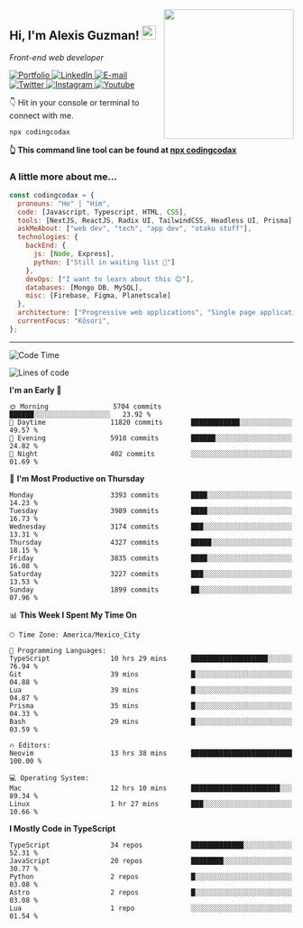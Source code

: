 <img align='right' src="https://media.giphy.com/media/M9gbBd9nbDrOTu1Mqx/giphy.gif" width="230">
<h2>Hi, I'm Alexis Guzman! <img src="https://media.giphy.com/media/hvRJCLFzcasrR4ia7z/giphy.gif" width="25px"></h2>
<p><em>Front-end web developer</em></p>

<p>
  <a href='https://www.codingcodax.dev' target='_blank'>
    <img alt='Portfolio' src='https://img.shields.io/badge/Portfolio-black?logo=vercel&style=flat-square'>
  </a>
  <a href='https://linkedin.com/in/codingcodax' target='_blank'>
    <img alt='LinkedIn' src='https://img.shields.io/badge/LinkedIn-black?logo=LinkedIn&style=flat-square'>
  </a>
  <a href='mailto:hello@codingcodax.com' target='_blank'>
    <img alt='E-mail' src='https://img.shields.io/badge/Email-black?logo=Gmail&style=flat-square'>
  </a>
  <a href='https://twitter.com/codingcodax' target='_blank'>
    <img alt='Twitter' src='https://img.shields.io/badge/Twitter-black?logo=Twitter&style=flat-square'>
  </a>
  <a href='https://www.instagram.com/codingcodax' target='_blank'>
    <img alt='Instagram' src='https://img.shields.io/badge/Instagram-black?logo=Instagram&style=flat-square'>
  </a>
  <a href='https://www.youtube.com/@codingcodax' target='_blank'>
    <img alt='Youtube' src='https://img.shields.io/badge/YouTube-black?logo=Youtube&style=flat-square'>
  </a>
</p>

👇 Hit in your console or terminal to connect with me.

```bash
npx codingcodax
```
**👆 This command line tool can be found at [npx codingcodax](https://github.com/codingcodax/npx-codingcodax)**

<h3>A little more about me...</h3>

```javascript
const codingcodax = {
  pronouns: "He" | "Him",
  code: [Javascript, Typescript, HTML, CSS],
  tools: [NextJS, ReactJS, Radix UI, TailwindCSS, Headless UI, Prisma],
  askMeAbout: ["web dev", "tech", "app dev", "otaku stuff"],
  technologies: {
    backEnd: {
      js: [Node, Express],
      python: ["Still in waiting list 🥲"]
    },
    devOps: ["I want to learn about this 😊"],
    databases: [Mongo DB, MySQL],
    misc: [Firebase, Figma, Planetscale]
  },
  architecture: ["Progressive web applications", "Single page applications"],
  currentFocus: "Kōsori",
};
```

---

<!--START_SECTION:waka-->
![Code Time](http://img.shields.io/badge/Code%20Time-2%2C572%20hrs%2013%20mins-blue)

![Lines of code](https://img.shields.io/badge/From%20Hello%20World%20I%27ve%20Written-10.1%20million%20lines%20of%20code-blue)

**I'm an Early 🐤** 

```text
🌞 Morning                5704 commits        ██████░░░░░░░░░░░░░░░░░░░   23.92 % 
🌆 Daytime                11820 commits       ████████████░░░░░░░░░░░░░   49.57 % 
🌃 Evening                5918 commits        ██████░░░░░░░░░░░░░░░░░░░   24.82 % 
🌙 Night                  402 commits         ░░░░░░░░░░░░░░░░░░░░░░░░░   01.69 % 
```
📅 **I'm Most Productive on Thursday** 

```text
Monday                   3393 commits        ████░░░░░░░░░░░░░░░░░░░░░   14.23 % 
Tuesday                  3989 commits        ████░░░░░░░░░░░░░░░░░░░░░   16.73 % 
Wednesday                3174 commits        ███░░░░░░░░░░░░░░░░░░░░░░   13.31 % 
Thursday                 4327 commits        █████░░░░░░░░░░░░░░░░░░░░   18.15 % 
Friday                   3835 commits        ████░░░░░░░░░░░░░░░░░░░░░   16.08 % 
Saturday                 3227 commits        ███░░░░░░░░░░░░░░░░░░░░░░   13.53 % 
Sunday                   1899 commits        ██░░░░░░░░░░░░░░░░░░░░░░░   07.96 % 
```


📊 **This Week I Spent My Time On** 

```text
🕑︎ Time Zone: America/Mexico_City

💬 Programming Languages: 
TypeScript               10 hrs 29 mins      ███████████████████░░░░░░   76.94 % 
Git                      39 mins             █░░░░░░░░░░░░░░░░░░░░░░░░   04.88 % 
Lua                      39 mins             █░░░░░░░░░░░░░░░░░░░░░░░░   04.87 % 
Prisma                   35 mins             █░░░░░░░░░░░░░░░░░░░░░░░░   04.33 % 
Bash                     29 mins             █░░░░░░░░░░░░░░░░░░░░░░░░   03.59 % 

🔥 Editors: 
Neovim                   13 hrs 38 mins      █████████████████████████   100.00 % 

💻 Operating System: 
Mac                      12 hrs 10 mins      ██████████████████████░░░   89.34 % 
Linux                    1 hr 27 mins        ███░░░░░░░░░░░░░░░░░░░░░░   10.66 % 
```

**I Mostly Code in TypeScript** 

```text
TypeScript               34 repos            █████████████░░░░░░░░░░░░   52.31 % 
JavaScript               20 repos            ████████░░░░░░░░░░░░░░░░░   30.77 % 
Python                   2 repos             █░░░░░░░░░░░░░░░░░░░░░░░░   03.08 % 
Astro                    2 repos             █░░░░░░░░░░░░░░░░░░░░░░░░   03.08 % 
Lua                      1 repo              ░░░░░░░░░░░░░░░░░░░░░░░░░   01.54 % 
```




<!--END_SECTION:waka-->
